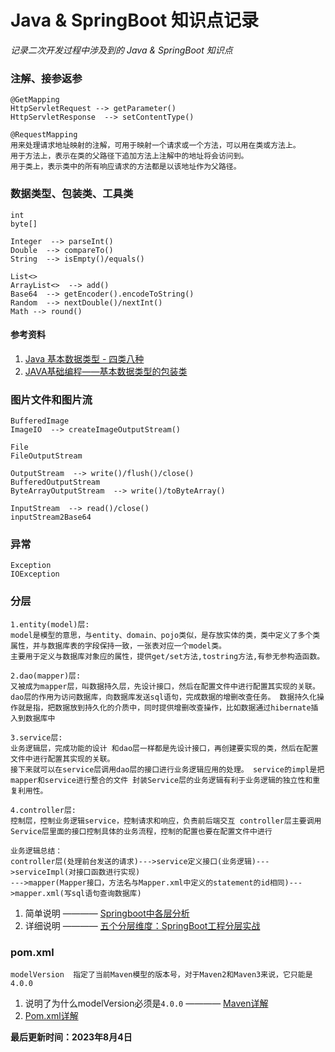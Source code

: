 # Java & SpringBoot 知识点记录

*记录二次开发过程中涉及到的 Java & SpringBoot 知识点*  


### 注解、接参返参
```
@GetMapping
HttpServletRequest --> getParameter()
HttpServletResponse  --> setContentType()

@RequestMapping
用来处理请求地址映射的注解，可用于映射一个请求或一个方法，可以用在类或方法上。
用于方法上，表示在类的父路径下追加方法上注解中的地址将会访问到。
用于类上，表示类中的所有响应请求的方法都是以该地址作为父路径。
```

### 数据类型、包装类、工具类
```
int
byte[]  

Integer  --> parseInt()  
Double  --> compareTo()  
String  --> isEmpty()/equals()

List<>  
ArrayList<>  --> add()  
Base64  --> getEncoder().encodeToString()
Random  --> nextDouble()/nextInt()  
Math --> round()  
```
#### 参考资料
1. [Java 基本数据类型 - 四类八种](https://zhuanlan.zhihu.com/p/25439066)  
2. [JAVA基础编程——基本数据类型的包装类](https://blog.csdn.net/SAKURASANN/article/details/124647622)  


### 图片文件和图片流
```
BufferedImage  
ImageIO  --> createImageOutputStream()

File  
FileOutputStream  

OutputStream  --> write()/flush()/close()
BufferedOutputStream  
ByteArrayOutputStream  --> write()/toByteArray()

InputStream  --> read()/close()
inputStream2Base64  
```

### 异常
```
Exception  
IOException  
```

### 分层
```
1.entity(model)层:
model是模型的意思，与entity、domain、pojo类似，是存放实体的类，类中定义了多个类属性，并与数据库表的字段保持一致，一张表对应一个model类。 
主要用于定义与数据库对象应的属性，提供get/set方法,tostring方法,有参无参构造函数。

2.dao(mapper)层:
又被成为mapper层，叫数据持久层，先设计接口，然后在配置文件中进行配置其实现的关联。 
dao层的作用为访问数据库，向数据库发送sql语句，完成数据的增删改查任务。 数据持久化操作就是指，把数据放到持久化的介质中，同时提供增删改查操作，比如数据通过hibernate插入到数据库中

3.service层:
业务逻辑层，完成功能的设计 和dao层一样都是先设计接口，再创建要实现的类，然后在配置文件中进行配置其实现的关联。
接下来就可以在service层调用dao层的接口进行业务逻辑应用的处理。 service的impl是把mapper和service进行整合的文件 封装Service层的业务逻辑有利于业务逻辑的独立性和重复利用性。

4.controller层:
控制层，控制业务逻辑service，控制请求和响应，负责前后端交互 controller层主要调用Service层里面的接口控制具体的业务流程，控制的配置也要在配置文件中进行

业务逻辑总结：
controller层(处理前台发送的请求)--->service定义接口(业务逻辑)--->serviceImpl(对接口函数进行实现)
--->mapper(Mapper接口，方法名与Mapper.xml中定义的statement的id相同)--->mapper.xml(写sql语句查询数据库)
```
1. 简单说明 ———— [Springboot中各层分析](https://blog.csdn.net/javaargs/article/details/118276204)
2. 详细说明 ———— [五个分层维度：SpringBoot工程分层实战](https://blog.csdn.net/BASK2311/article/details/128198005)  


### pom.xml
```
modelVersion  指定了当前Maven模型的版本号，对于Maven2和Maven3来说，它只能是4.0.0
```
1. 说明了为什么modelVersion必须是`4.0.0` ———— [Maven详解](https://blog.csdn.net/m0_68006260/article/details/123771074)  
2. [Pom.xml详解](https://blog.csdn.net/lukabruce/article/details/129046286)


**最后更新时间：2023年8月4日**